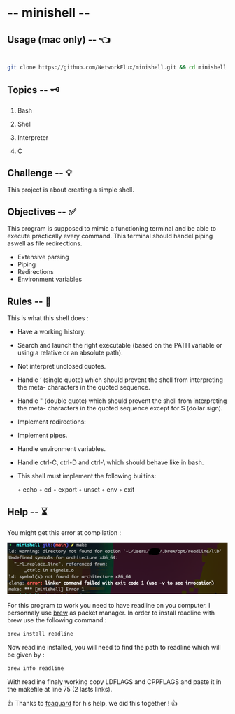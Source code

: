 # -- minishell --

  

## Usage (mac only) -- 👈

  

```bash

git clone https://github.com/NetworkFlux/minishell.git && cd minishell && make && ./minishell

```

  

## Topics -- 🗝

  

1. Bash

  

2. Shell

  

3. Interpreter

  

4. C

  

  

## Challenge -- 💡

  

  

This project is about creating a simple shell.

  

  

## Objectives -- ✅

  

  

This program is supposed to mimic a functioning terminal and be able to execute practically every command. This terminal should handel piping aswell as file redirections.

- Extensive parsing
- Piping
- Redirections
- Environment variables
  
  

## Rules -- 🚨

  

This is what this shell does :
 
-   Have a working history.
-   Search and launch the right executable (based on the PATH variable or using a relative or an absolute path).
-   Not interpret unclosed quotes.
-   Handle ’ (single quote) which should prevent the shell from interpreting the meta- characters in the quoted sequence.
-   Handle " (double quote) which should prevent the shell from interpreting the meta- characters in the quoted sequence except for $ (dollar sign).
-  Implement redirections:
-   Implement pipes.
-   Handle environment variables.
-   Handle ctrl-C, ctrl-D and ctrl-\ which should behave like in bash.
-   This shell must implement the following builtins:

    ◦ echo
    ◦ cd
    ◦ export 
    ◦ unset
    ◦ env
    ◦ exit
  

## Help -- ⏳

You might get this error at compilation :

<img src="https://github.com/NetworkFlux/minishell/blob/main/imgs/compile_error.png">

For this program to work you need to have readline on you computer. I personnaly use [brew](https://brew.sh/index_fr "Brew Site") as packet manager. In order to install readline with brew use the following command :

```bash
brew install readline
```
Now readline installed, you will need to find the path to readline which will be given by :
```bash
brew info readline
```
With readline finaly working copy LDFLAGS and CPPFLAGS and paste it in the makefile at line 75 (2 lasts links).



👍 Thanks to [fcaquard](https://github.com/fqrd "fcaquard GitHub") for his help, we did this together ! 👍